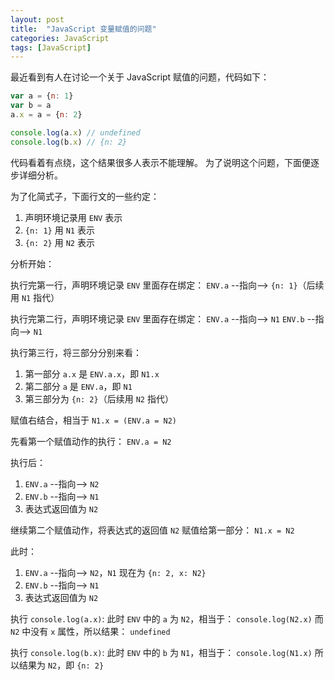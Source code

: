 ```yaml
---
layout: post
title:  "JavaScript 变量赋值的问题"
categories: JavaScript
tags: [JavaScript]
---
```


最近看到有人在讨论一个关于 JavaScript 赋值的问题，代码如下：

```js
var a = {n: 1}
var b = a
a.x = a = {n: 2}

console.log(a.x) // undefined
console.log(b.x) // {n: 2}
```

代码看着有点绕，这个结果很多人表示不能理解。
为了说明这个问题，下面便逐步详细分析。

为了化简式子，下面行文的一些约定：

1. 声明环境记录用 `ENV` 表示
2. `{n: 1}` 用 `N1` 表示
3. `{n: 2}` 用 `N2` 表示


分析开始：

执行完第一行，声明环境记录 `ENV` 里面存在绑定：
`ENV.a` --指向--> `{n: 1}`（后续用 `N1` 指代）

执行完第二行，声明环境记录 `ENV` 里面存在绑定：
`ENV.a` --指向--> `N1`
`ENV.b` --指向--> `N1`

执行第三行，将三部分分别来看：
1. 第一部分 `a.x` 是 `ENV.a.x`，即 `N1.x`
2. 第二部分 `a` 是 `ENV.a`，即 `N1`
3. 第三部分为 `{n: 2}`（后续用 `N2` 指代）

赋值右结合，相当于
`N1.x = (ENV.a = N2)`

先看第一个赋值动作的执行：
`ENV.a = N2`

执行后：
1. `ENV.a` --指向--> `N2`
2. `ENV.b` --指向--> `N1`
3. 表达式返回值为 `N2`

继续第二个赋值动作，将表达式的返回值 `N2` 赋值给第一部分：
`N1.x = N2`

此时：
1. `ENV.a` --指向--> `N2`，`N1` 现在为 `{n: 2, x: N2}`
2. `ENV.b` --指向--> `N1`
3. 表达式返回值为 `N2`

执行 `console.log(a.x)`:
此时 `ENV` 中的 `a` 为 `N2`，相当于：
`console.log(N2.x)`
而 `N2` 中没有 `x` 属性，所以结果：
`undefined`

执行 `console.log(b.x)`:
此时 `ENV` 中的 `b` 为 `N1`，相当于：
`console.log(N1.x)`
所以结果为 `N2`，即 `{n: 2}`


